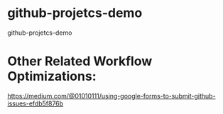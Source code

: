 # github-projetcs-demo
github-projetcs-demo


# Other Related Workflow Optimizations:
https://medium.com/@01010111/using-google-forms-to-submit-github-issues-efdb5f876b